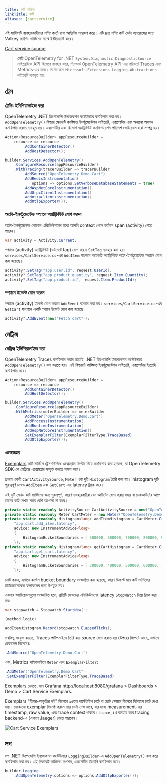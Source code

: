 ```yaml
---
title: কার্ট সার্ভিস
linkTitle: কার্ট
aliases: [cartservice]
---
```


এই সার্ভিসটি ব্যবহারকারীদের শপিং কার্টে রাখা আইটেম সংরক্ষণ করে। এটি দ্রুত শপিং কার্ট ডেটা অ্যাক্সেসের জন্য Valkey ক্যাশিং সার্ভিসের সাথে ইন্টারঅ্যাক্ট করে।

[Cart service source](https://github.com/open-telemetry/opentelemetry-demo/blob/main/src/cart/)

> **নোট** OpenTelemetry for .NET `System.Diagnostic.DiagnosticSource` লাইব্রেরিকে API হিসেবে ব্যবহার করে, স্ট্যান্ডার্ড OpenTelemetry API-এর পরিবর্তে Traces এবং Metrics-এর জন্য। লগের জন্য `Microsoft.Extensions.Logging.Abstractions` লাইব্রেরি ব্যবহৃত হয়।

## ট্রেস

### ট্রেসিং ইনিশিয়ালাইজ করা

OpenTelemetry .NET ডিপেন্ডেন্সি ইনজেকশন কন্টেইনারে কনফিগার করা হয়। `AddOpenTelemetry()` বিল্ডার মেথডটি কাঙ্ক্ষিত ইনস্ট্রুমেন্টেশন লাইব্রেরি, এক্সপোর্টার এবং অন্যান্য অপশন কনফিগার করতে ব্যবহৃত হয়। এক্সপোর্টার এবং রিসোর্স অ্যাট্রিবিউট কনফিগারেশন পরিবেশ ভেরিয়েবল দ্বারা সম্পন্ন হয়।

```cs
Action<ResourceBuilder> appResourceBuilder =
    resource => resource
        .AddContainerDetector()
        .AddHostDetector();

builder.Services.AddOpenTelemetry()
    .ConfigureResource(appResourceBuilder)
    .WithTracing(tracerBuilder => tracerBuilder
        .AddSource("OpenTelemetry.Demo.Cart")
        .AddRedisInstrumentation(
            options => options.SetVerboseDatabaseStatements = true)
        .AddAspNetCoreInstrumentation()
        .AddGrpcClientInstrumentation()
        .AddHttpClientInstrumentation()
        .AddOtlpExporter());
```

### অটো-ইনস্ট্রুমেন্টেড স্প্যানে অ্যাট্রিবিউট যোগ করুন

অটো-ইনস্ট্রুমেন্টেড কোডের এক্সিকিউশনের মধ্যে আপনি context থেকে বর্তমান span (activity) পেতে পারেন।

```cs
var activity = Activity.Current;
```

স্প্যানে (activity) অ্যাট্রিবিউট (ডটনেটে tag) যোগ করতে `SetTag` ব্যবহার করা হয়। `services/CartService.cs`-এর `AddItem` ফাংশনে কয়েকটি অ্যাট্রিবিউট অটো-ইনস্ট্রুমেন্টেড স্প্যানে যোগ করা হয়েছে।

```cs
activity?.SetTag("app.user.id", request.UserId);
activity?.SetTag("app.product.quantity", request.Item.Quantity);
activity?.SetTag("app.product.id", request.Item.ProductId);
```

### স্প্যানে ইভেন্ট যোগ করুন

স্প্যানে (activity) ইভেন্ট যোগ করতে `AddEvent` ব্যবহার করা হয়। `services/CartService.cs`-এর `GetCart` ফাংশনে একটি স্প্যান ইভেন্ট যোগ করা হয়েছে।

```cs
activity?.AddEvent(new("Fetch cart"));
```

## মেট্রিক্স

### মেট্রিক্স ইনিশিয়ালাইজ করা

OpenTelemetry Traces কনফিগার করার মতোই, .NET ডিপেন্ডেন্সি ইনজেকশন কন্টেইনারে `AddOpenTelemetry()` কল করতে হয়। এই বিল্ডারটি কাঙ্ক্ষিত ইনস্ট্রুমেন্টেশন লাইব্রেরি, এক্সপোর্টার ইত্যাদি কনফিগার করে।

```cs
Action<ResourceBuilder> appResourceBuilder =
    resource => resource
        .AddContainerDetector()
        .AddHostDetector();

builder.Services.AddOpenTelemetry()
    .ConfigureResource(appResourceBuilder)
    .WithMetrics(meterBuilder => meterBuilder
        .AddMeter("OpenTelemetry.Demo.Cart")
        .AddProcessInstrumentation()
        .AddRuntimeInstrumentation()
        .AddAspNetCoreInstrumentation()
        .SetExemplarFilter(ExemplarFilterType.TraceBased)
        .AddOtlpExporter());
```

### এক্সেমপ্লার

[Exemplars](/docs/specs/otel/metrics/data-model/#exemplars) কার্ট সার্ভিসে ট্রেস-ভিত্তিক এক্সেমপ্লার ফিল্টার দিয়ে কনফিগার করা হয়েছে, যা OpenTelemetry SDK-কে মেট্রিক্সে এক্সেমপ্লার সংযুক্ত করতে সক্ষম করে।

প্রথমে একটি `CartActivitySource`, `Meter` এবং দুটি `Histogram` তৈরি করা হয়। histogram দুটি গুরুত্বপূর্ণ মেথড `AddItem` এবং `GetCart`-এর latency ট্র্যাক করে।

এই দুটি মেথড কার্ট সার্ভিসের জন্য গুরুত্বপূর্ণ, কারণ ব্যবহারকারীরা যেন আইটেম যোগ করার সময় বা চেকআউটের আগে তাদের কার্ট দেখার সময় বেশি অপেক্ষা না করে।

```cs
private static readonly ActivitySource CartActivitySource = new("OpenTelemetry.Demo.Cart");
private static readonly Meter CartMeter = new Meter("OpenTelemetry.Demo.Cart");
private static readonly Histogram<long> addItemHistogram = CartMeter.CreateHistogram<long>(
    "app.cart.add_item.latency",
    advice: new InstrumentAdvice<long>
    {
        HistogramBucketBoundaries = [ 500000, 600000, 700000, 800000, 900000, 1000000, 1100000 ]
    });
private static readonly Histogram<long> getCartHistogram = CartMeter.CreateHistogram<long>(
    "app.cart.get_cart.latency",
    advice: new InstrumentAdvice<long>
    {
        HistogramBucketBoundaries = [ 300000, 400000, 500000, 600000, 700000, 800000, 900000 ]
    });
```

নোট করুন, এখানে কাস্টম bucket boundary সংজ্ঞায়িত করা হয়েছে, কারণ ডিফল্ট মান কার্ট সার্ভিসের মাইক্রোসেকেন্ড ফলাফলের জন্য উপযুক্ত নয়।

একবার ভ্যারিয়েবলগুলো সংজ্ঞায়িত হলে, প্রতিটি মেথডের এক্সিকিউশনের latency `StopWatch` দিয়ে ট্র্যাক করা হয়:

```cs
var stopwatch = Stopwatch.StartNew();

(method logic)

addItemHistogram.Record(stopwatch.ElapsedTicks);
```

সবকিছু সংযুক্ত করতে, Traces পাইপলাইনে তৈরি করা source যোগ করতে হয় (উপরের স্নিপেটে আছে, এখানে রেফারেন্স হিসেবে):

```cs
.AddSource("OpenTelemetry.Demo.Cart")
```

এবং, Metrics পাইপলাইনে `Meter` এবং `ExemplarFilter`:

```cs
.AddMeter("OpenTelemetry.Demo.Cart")
.SetExemplarFilter(ExemplarFilterType.TraceBased)
```

Exemplars দেখতে, যান Grafana <http://localhost:8080/grafana> > Dashboards > Demo > Cart Service Exemplars.

Exemplars "হীরার-আকৃতির ডট" হিসেবে ৯৫তম পার্সেন্টাইল চার্টে বা ছোট স্কোয়ার হিসেবে হিটম্যাপ চার্টে দেখা যায়। যেকোনো exemplar সিলেক্ট করলে তার ডেটা দেখা যাবে, যার মধ্যে measurement-এর timestamp, raw value, এবং trace context থাকবে। `trace_id` ব্যবহার করে tracing backend-এ (এখানে Jaeger) যেতে পারবেন।

![Cart Service Exemplars](exemplars.png)

## লগ

লগ .NET ডিপেন্ডেন্সি ইনজেকশন কন্টেইনারে `LoggingBuilder`-এ `AddOpenTelemetry()` কল করে কনফিগার করা হয়। এই বিল্ডারটি কাঙ্ক্ষিত অপশন, এক্সপোর্টার ইত্যাদি কনফিগার করে।

```cs
builder.Logging
    .AddOpenTelemetry(options => options.AddOtlpExporter());
```

